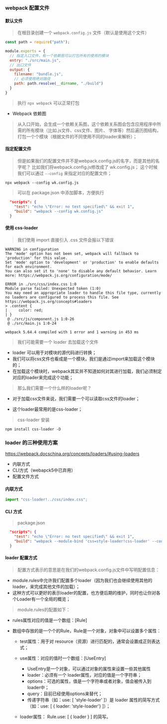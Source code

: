 ### webpack 配置文件

#### 默认文件

> 在根目录创建一个 `webpack.config.js` 文件（默认是使用这个文件）

```js
const path = require("path");

module.exports = {
  // 指定入口文件，有一个依赖图可以打包所有的使用的模块
  entry: "./src/main.js",
  // 出口文件
  output: {
    filename: "bundle.js",
    // 必须使用绝对路径
    path: path.resolve(__dirname, "./build")
  }
}
```

> 执行 `npx webpack` 可以正常打包

- Webpack 依赖图

> 从入口开始，会生成一个依赖关系图，这个依赖关系图会包含应用程序中所需的所有模块（比如.js文件、css文件、图片、 字体等）然后遍历图结构，打包一个个模块（根据文件的不同使用不同的loader来解析）；

 #### 指定配置文件

> 但是如果我们的配置文件并不是webpack.config.js的名字，而是其他的名字呢？ 比如我们将webpack.config.js修改成了 wk.config.js； 这个时候我们可以通过 `--config` 来指定对应的配置文件；

```shell
npx webpack --config wk.config.js
```

> 可以在 package.json 中添加脚本，方便执行

```json
  "scripts": {
    "test": "echo \"Error: no test specified\" && exit 1",
    "build": "webpack --config wk.config.js"
  }
```

#### 使用 css-loader

> 我们使用 import 直接引入 .css 文件会报以下错误

```shell
WARNING in configuration
The 'mode' option has not been set, webpack will fallback to 'production' for this value.
Set 'mode' option to 'development' or 'production' to enable defaults for each environment.
You can also set it to 'none' to disable any default behavior. Learn more: https://webpack.js.org/configuration/mode/

ERROR in ./src/css/index.css 1:0
Module parse failed: Unexpected token (1:0)
You may need an appropriate loader to handle this file type, currently no loaders are configured to process this file. See https://webpack.js.org/concepts#loaders
> .content {
|     color: red;
| }
 @ ./src/js/component.js 1:0-26
 @ ./src/main.js 1:0-24

webpack 5.64.4 compiled with 1 error and 1 warning in 453 ms
```

> 我们可能需要一个 loader 去加载这个文件

- loader 可以用于对模块的源代码进行转换； 
- 我们可以将css文件也看成是一个模块，我们是通过import来加载这个模块的； 
- 在加载这个模块时，webpack其实并不知道如何对其进行加载，我们必须制定对应的loader来完成这个功能；

> 那么我们需要一个什么样的loader呢？

- 对于加载css文件来说，我们需要一个可以读取css文件的loader；

- 这个loader最常用的是css-loader；

> css-loader 安装

```shell
npm install css-loader -D
```

### loader 的三种使用方案

https://webpack.docschina.org/concepts/loaders/#using-loaders

- 内联方式
- CLI方式（webapck5中已弃用）
- 配置文件方式

#### 内联方式

```js
import "css-loader!../css/index.css";
```

#### CLI 方式

> package.json

```json
  "scripts": {
    "test": "echo \"Error: no test specified\" && exit 1",
    "build": "webpack --module-bind 'css=style-loader!css-loader' --config wk.config.js"
  }
```

#### loader 配置方式

> 配置方式表示的意思是在我们的webpack.config.js文件中写明配置信息：

- module.rules中允许我们配置多个loader（因为我们也会继续使用其他的loader，来完成其他文件的加载）； 
-  这种方式可以更好的表示loader的配置，也方便后期的维护，同时也让你对各个Loader有一个全局的概览；

> module.rules的配置如下：

- rules属性对应的值是一个数组：[Rule]

- 数组中存放的是一个个的Rule，Rule是一个对象，对象中可以设置多个属性：

  - test属性：用于对 resource（资源）进行匹配的，通常会设置成正则表达式；
  - use属性：对应的值时一个数组：[UseEntry]
    - UseEntry是一个对象，可以通过对象的属性来设置一些其他属性
    - loader：必须有一个 loader属性，对应的值是一个字符串；
    - options：可选的属性，值是一个字符串或者对象，值会被传入到loader中； 
    - query：目前已经使用options来替代；
    - 传递字符串（如：use: [ 'style-loader' ]）是 loader 属性的简写方式（如：use: [ { loader: 'style-loader'} ]）；

  - loader属性： Rule.use: [ { loader } ] 的简写。

